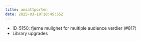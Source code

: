 ```yaml
---
title: ansattporten
date: 2025-03-10T10:45:55Z
---
```

- ID-5150: fjerne mulighet for multiple audience verdier (#817)
- Library upgrades

